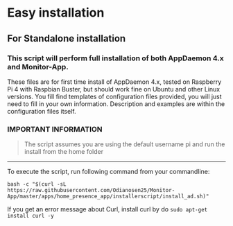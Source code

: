 # Easy installation

## For Standalone installation

### This script will perform full installation of both AppDaemon 4.x and Monitor-App.

These files are for first time install of AppDaemon 4.x, tested on Raspberry Pi 4 with Raspbian Buster, but should work fine on Ubuntu and other Linux versions. You fill find templates of configuration files provided, you will just need to fill in your own information. Description and examples are within the configuration files itself.

### IMPORTANT INFORMATION
> The script assumes you are using the default username pi and run the install from the home folder
***

To execute the script, run following command from your commandline:

`bash -c "$(curl -sL https://raw.githubusercontent.com/Odianosen25/Monitor-App/master/apps/home_presence_app/installerscript/install_ad.sh)"`

If you get an error message about Curl, install curl by do `sudo apt-get install curl -y`
